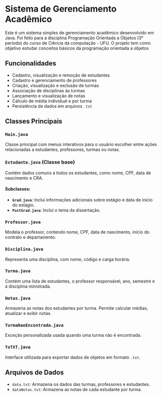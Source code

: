 
# Sistema de Gerenciamento Acadêmico

Este é um sistema simples de gerenciamento acadêmico desenvolvido em Java. Foi feito para a disciplina Programação Orientada a Objetos (3° período) do curso de Ciência da computação - UFU. O projeto tem como objetivo estudar conceitos básicos da programação orientada a objetos

## Funcionalidades

- Cadastro, visualização e remoção de estudantes
- Cadastro e gerenciamento de professores
- Criação, visualização e exclusão de turmas
- Associação de disciplinas às turmas
- Lançamento e visualização de notas
- Cálculo de média individual e por turma
- Persistência de dados em arquivos `.txt`



## Classes Principais

### `Main.java`
Classe principal com menus interativos para o usuário escolher entre ações relacionadas a estudantes, professores, turmas ou notas.

### `Estudante.java` (Classe base)
Contém dados comuns a todos os estudantes, como nome, CPF, data de nascimento e CRA.

#### Subclasses:
- **`Grad.java`**: Inclui informações adicionais sobre estágio e data de início do estágio.
- **`PostGrad.java`**: Inclui o tema da dissertação.

### `Professor.java`
Modela o professor, contendo nome, CPF, data de nascimento, início do contrato e departamento.

### `Disciplina.java`
Representa uma disciplina, com nome, código e carga horária.

### `Turma.java`
Contém uma lista de estudantes, o professor responsável, ano, semestre e a disciplina ministrada.

### `Notas.java`
Armazena as notas dos estudantes por turma. Permite calcular médias, atualizar e exibir notas.

### `TurmaNaoEncontrada.java`
Exceção personalizada usada quando uma turma não é encontrada.

### `ToTXT.java`
Interface utilizada para exportar dados de objetos em formato `.txt`.

## Arquivos de Dados

- `data.txt`: Armazena os dados das turmas, professores e estudantes.
- `dataNotas.txt`: Armazena as notas de cada estudante por turma.
